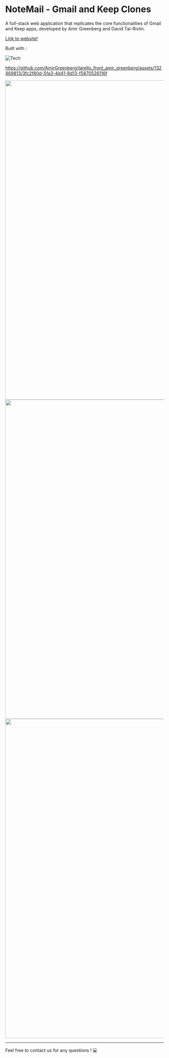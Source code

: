 # NoteMail - Gmail and Keep Clones
A full-stack web application that replicates the core functionalities of Gmail and Keep apps, developed by Amir Greenberg and David Tal-Rivlin.

[Link to website!](https://davidtalrivlin.github.io/NOTeMAIL/)

Built with :

![Tech](https://skillicons.dev/icons?i=js,html,css,sass,react,redux,babel,&perline=10)


https://github.com/AmirGreenberg/tarello_front_amir_greenberg/assets/132469813/3fc2f80d-5fa3-4d41-8d13-f5870526116f

<div>
<img src="https://res.cloudinary.com/dqjddwtf4/image/upload/v1707034197/NoteMail_screenshot1_igiyul.png" width="1010px"  /> 
<img src="https://res.cloudinary.com/dqjddwtf4/image/upload/v1707034195/NoteMail_screenshot2_jr6ajg.png" width="1010px"  /> 
<img src="https://res.cloudinary.com/dqjddwtf4/image/upload/v1707034195/NoteMail_screenshot3_elqgmr.png" width="1010px"  /> 
</div>



---

Feel free to contact us for any questions ! 💻
